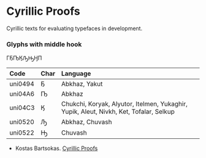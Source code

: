 # Cyrillic Proofs  
  
Cyrillic texts for evaluating typefaces in development. 
  
### Glyphs with middle hook 
  
ГҔҦӃԠԢӇП  
  
| Code | Char | Language |  
|:---- |:---- |:---- |  
| uni0494 | Ҕ | Abkhaz, Yakut |  
| uni04A6 | Ҧ | Abkhaz |  
| uni04C3 | Ӄ | Chukchi, Koryak, Alyutor, Itelmen, Yukaghir, Yupik, Aleut, Nivkh, Ket, Tofalar, Selkup |  
| uni0520 | Ԡ | Abkhaz, Chuvash |  
| uni0522 | Ԣ | Chuvash |  
  
    
+ Kostas Bartsokas. [Cyrillic Proofs](https://github.com/kosbarts/Commissioner/tree/master/documentation/proofs/Cyrillic%20Proofs)  
  